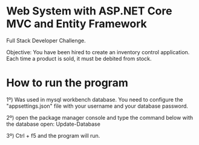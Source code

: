 # Web System with ASP.NET Core MVC and Entity Framework

Full Stack Developer Challenge.

Objective: You have been hired to create an inventory control application. Each time a product is sold, it must be debited from stock.

# How to run the program

1º) Was used in mysql workbench database. You need to configure the "appsettings.json" file with your username and your database password.

2º) open the package manager console and type the command below with the database open:
	Update-Database
	
3º) Ctrl + f5 and the program will run.





